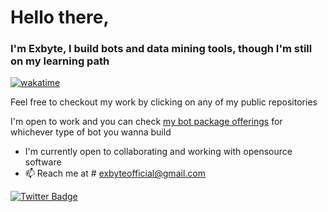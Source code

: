 # Hello there,
### I'm Exbyte, I build bots and data mining tools, though I'm still on my learning path

[![wakatime](https://wakatime.com/badge/github/Exbyte112/ukubot.svg)](https://wakatime.com/badge/github/Exbyte112/ukubot)

Feel free to checkout my work by clicking on any of my public repositories

I'm open to work and you can check [my bot package offerings](https://www.upwork.com/services/product/development-it-a-fully-functional-bot-in-the-shortest-possible-time-1601269426500993024) for whichever type of bot you wanna build

- I'm currently open to collaborating and working with opensource software
- 📫 Reach me at # exbyteofficial@gmail.com
 
[![Twitter Badge](https://badgen.net/badge/icon/twitter?icon=twitter&label)](https://twitter.com/exbyte_dev)

<!---
Exbyte112/Exbyte112 is a ✨ special ✨ repository because its `README.md` (this file) appears on your GitHub profile.
You can click the Preview link to take a look at your changes.
--->
